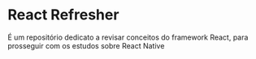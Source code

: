 # React Refresher

É um repositório dedicato a revisar conceitos do framework React, para prosseguir com os estudos sobre React Native

